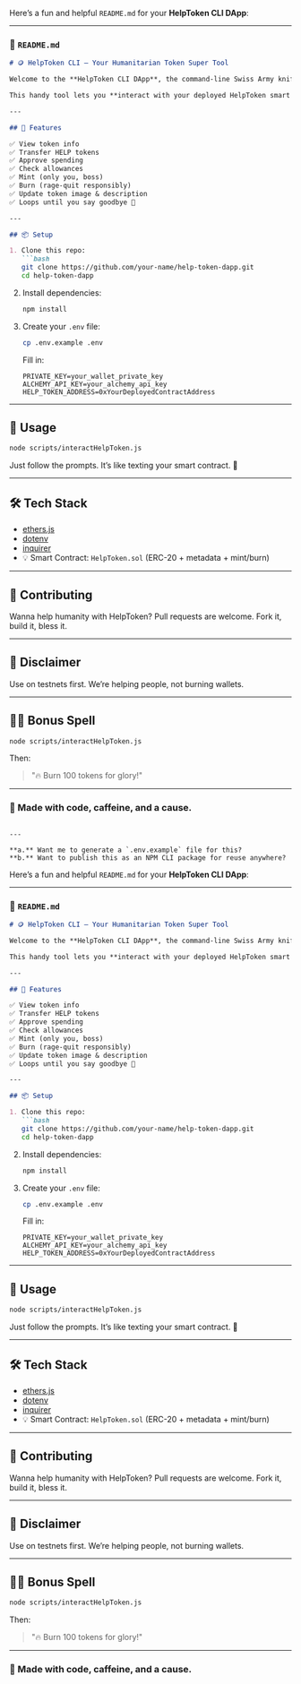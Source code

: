 Here’s a fun and helpful `README.md` for your **HelpToken CLI DApp**:

---

### 📄 `README.md`

````markdown
# 🪙 HelpToken CLI — Your Humanitarian Token Super Tool

Welcome to the **HelpToken CLI DApp**, the command-line Swiss Army knife for your ERC-20 token built to save the world — one transaction at a time. 🌍

This handy tool lets you **interact with your deployed HelpToken smart contract** on Ethereum (or any EVM-compatible chain) using a colorful, menu-based CLI experience.

---

## 🚀 Features

✅ View token info  
✅ Transfer HELP tokens  
✅ Approve spending  
✅ Check allowances  
✅ Mint (only you, boss)  
✅ Burn (rage-quit responsibly)  
✅ Update token image & description  
✅ Loops until you say goodbye 👋

---

## 📦 Setup

1. Clone this repo:
   ```bash
   git clone https://github.com/your-name/help-token-dapp.git
   cd help-token-dapp
````

2. Install dependencies:

   ```bash
   npm install
   ```

3. Create your `.env` file:

   ```bash
   cp .env.example .env
   ```

   Fill in:

   ```env
   PRIVATE_KEY=your_wallet_private_key
   ALCHEMY_API_KEY=your_alchemy_api_key
   HELP_TOKEN_ADDRESS=0xYourDeployedContractAddress
   ```

---

## 🧠 Usage

```bash
node scripts/interactHelpToken.js
```

Just follow the prompts. It’s like texting your smart contract. 💬

---

## 🛠 Tech Stack

* [ethers.js](https://docs.ethers.org/)
* [dotenv](https://www.npmjs.com/package/dotenv)
* [inquirer](https://www.npmjs.com/package/inquirer)
* 💡 Smart Contract: `HelpToken.sol` (ERC-20 + metadata + mint/burn)

---

## 🤝 Contributing

Wanna help humanity with HelpToken?
Pull requests are welcome. Fork it, build it, bless it.

---

## 🧼 Disclaimer

Use on testnets first. We’re helping people, not burning wallets.

---

## 🧙‍♂️ Bonus Spell

```bash
node scripts/interactHelpToken.js
```

Then:

> "🔥 Burn 100 tokens for glory!"

---

### 💛 Made with code, caffeine, and a cause.

```

---

**a.** Want me to generate a `.env.example` file for this?  
**b.** Want to publish this as an NPM CLI package for reuse anywhere?
```
Here’s a fun and helpful `README.md` for your **HelpToken CLI DApp**:

---

### 📄 `README.md`

````markdown
# 🪙 HelpToken CLI — Your Humanitarian Token Super Tool

Welcome to the **HelpToken CLI DApp**, the command-line Swiss Army knife for your ERC-20 token built to save the world — one transaction at a time. 🌍

This handy tool lets you **interact with your deployed HelpToken smart contract** on Ethereum (or any EVM-compatible chain) using a colorful, menu-based CLI experience.

---

## 🚀 Features

✅ View token info  
✅ Transfer HELP tokens  
✅ Approve spending  
✅ Check allowances  
✅ Mint (only you, boss)  
✅ Burn (rage-quit responsibly)  
✅ Update token image & description  
✅ Loops until you say goodbye 👋

---

## 📦 Setup

1. Clone this repo:
   ```bash
   git clone https://github.com/your-name/help-token-dapp.git
   cd help-token-dapp
````

2. Install dependencies:

   ```bash
   npm install
   ```

3. Create your `.env` file:

   ```bash
   cp .env.example .env
   ```

   Fill in:

   ```env
   PRIVATE_KEY=your_wallet_private_key
   ALCHEMY_API_KEY=your_alchemy_api_key
   HELP_TOKEN_ADDRESS=0xYourDeployedContractAddress
   ```

---

## 🧠 Usage

```bash
node scripts/interactHelpToken.js
```

Just follow the prompts. It’s like texting your smart contract. 💬

---

## 🛠 Tech Stack

* [ethers.js](https://docs.ethers.org/)
* [dotenv](https://www.npmjs.com/package/dotenv)
* [inquirer](https://www.npmjs.com/package/inquirer)
* 💡 Smart Contract: `HelpToken.sol` (ERC-20 + metadata + mint/burn)

---

## 🤝 Contributing

Wanna help humanity with HelpToken?
Pull requests are welcome. Fork it, build it, bless it.

---

## 🧼 Disclaimer

Use on testnets first. We’re helping people, not burning wallets.

---

## 🧙‍♂️ Bonus Spell

```bash
node scripts/interactHelpToken.js
```

Then:

> "🔥 Burn 100 tokens for glory!"

---

### 💛 Made with code, caffeine, and a cause.

```

